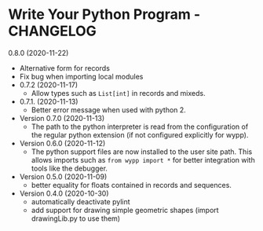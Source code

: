 # Write Your Python Program - CHANGELOG

0.8.0 (2020-11-22)
  * Alternative form for records
  * Fix bug when importing local modules
* 0.7.2 (2020-11-17)
  * Allow types such as `List[int]` in records and mixeds.
* 0.7.1. (2020-11-13)
  * Better error message when used with python 2.
* Version 0.7.0 (2020-11-13)
  * The path to the python interpreter is read from the configuration of the regular python
    extension (if not configured explicitly for wypp).
* Version 0.6.0 (2020-11-12)
  * The python support files are now installed to the user site path. This allows imports such
    as `from wypp import *` for better integration with tools like the debugger.
* Version 0.5.0 (2020-11-09)
  * better equality for floats contained in records and sequences.
* Version 0.4.0 (2020-10-30)
  * automatically deactivate pylint
  * add support for drawing simple geometric shapes (import drawingLib.py
    to use them)
